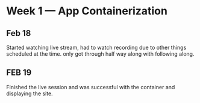 # Week 1 — App Containerization
## **Feb 18**
Started watching live stream, had to watch recording due to other things scheduled at the time. only got through half way along with following along.
## **FEB 19**
Finished the live session and was successful with the container and displaying the site.

